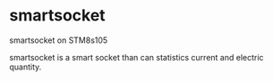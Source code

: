 # smartsocket
smartsocket on STM8s105

smartsocket is a smart socket than can statistics current and electric quantity.
